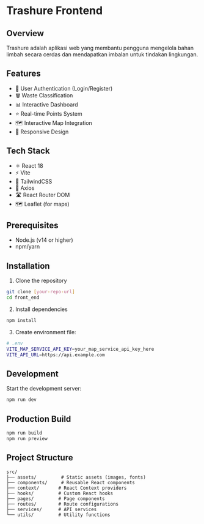 # Trashure Frontend

## Overview
Trashure adalah aplikasi web yang membantu pengguna mengelola bahan limbah secara cerdas dan mendapatkan imbalan untuk tindakan lingkungan.

## Features
- 🔐 User Authentication (Login/Register)
- 🗑️ Waste Classification
- 📊 Interactive Dashboard
- ⭐ Real-time Points System
- 🗺️ Interactive Map Integration
- 📱 Responsive Design

## Tech Stack
- ⚛️ React 18
- ⚡ Vite
- 🎨 TailwindCSS
- 🔄 Axios
- 🛣️ React Router DOM
- 🗺️ Leaflet (for maps)

## Prerequisites
- Node.js (v14 or higher)
- npm/yarn

## Installation

1. Clone the repository
```bash
git clone [your-repo-url]
cd front_end
```

2. Install dependencies
```bash
npm install
```

3. Create environment file:
```bash
# .env
VITE_MAP_SERVICE_API_KEY=your_map_service_api_key_here
VITE_API_URL=https://api.example.com
```

## Development
Start the development server:
```bash
npm run dev
```

## Production Build
```bash
npm run build
npm run preview
```

## Project Structure
```
src/
├── assets/         # Static assets (images, fonts)
├── components/     # Reusable React components
├── context/       # React Context providers
├── hooks/         # Custom React hooks
├── pages/         # Page components
├── routes/        # Route configurations
├── services/      # API services
└── utils/         # Utility functions
```